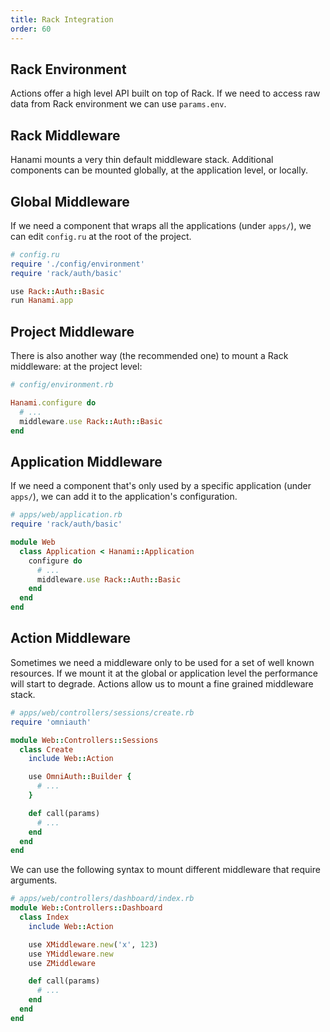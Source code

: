 ```yaml
---
title: Rack Integration
order: 60
---
```


## Rack Environment

Actions offer a high level API built on top of Rack.
If we need to access raw data from Rack environment we can use `params.env`.

## Rack Middleware

Hanami mounts a very thin default middleware stack.
Additional components can be mounted globally, at the application level, or locally.

## Global Middleware

If we need a component that wraps all the applications (under `apps/`), we can edit `config.ru` at the root of the project.

```ruby
# config.ru
require './config/environment'
require 'rack/auth/basic'

use Rack::Auth::Basic
run Hanami.app
```

## Project Middleware

There is also another way (the recommended one) to mount a Rack middleware: at the project level:

```ruby
# config/environment.rb

Hanami.configure do
  # ...
  middleware.use Rack::Auth::Basic
end
```

## Application Middleware

If we need a component that's only used by a specific application (under `apps/`), we can add it to the application's configuration.

```ruby
# apps/web/application.rb
require 'rack/auth/basic'

module Web
  class Application < Hanami::Application
    configure do
      # ...
      middleware.use Rack::Auth::Basic
    end
  end
end
```

## Action Middleware

Sometimes we need a middleware only to be used for a set of well known resources.
If we mount it at the global or application level the performance will start to degrade.
Actions allow us to mount a fine grained middleware stack.

```ruby
# apps/web/controllers/sessions/create.rb
require 'omniauth'

module Web::Controllers::Sessions
  class Create
    include Web::Action

    use OmniAuth::Builder {
      # ...
    }

    def call(params)
      # ...
    end
  end
end
```

We can use the following syntax to mount different middleware that require arguments.

```ruby
# apps/web/controllers/dashboard/index.rb
module Web::Controllers::Dashboard
  class Index
    include Web::Action

    use XMiddleware.new('x', 123)
    use YMiddleware.new
    use ZMiddleware

    def call(params)
      # ...
    end
  end
end
```
